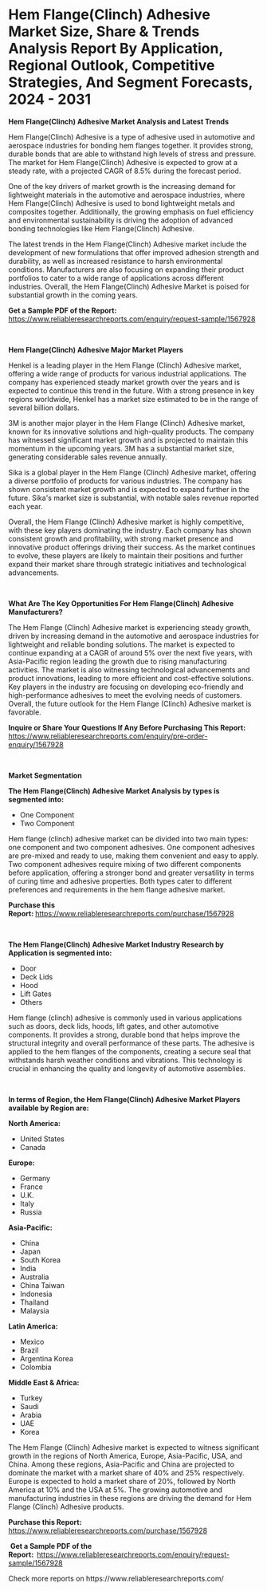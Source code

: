 <p><h1>Hem Flange(Clinch) Adhesive Market Size, Share & Trends Analysis Report By Application, Regional Outlook, Competitive Strategies, And Segment Forecasts, 2024 - 2031</h1></p><p><strong>Hem Flange(Clinch) Adhesive Market Analysis and Latest Trends</strong></p>
<p><p>Hem Flange(Clinch) Adhesive is a type of adhesive used in automotive and aerospace industries for bonding hem flanges together. It provides strong, durable bonds that are able to withstand high levels of stress and pressure. The market for Hem Flange(Clinch) Adhesive is expected to grow at a steady rate, with a projected CAGR of 8.5% during the forecast period.</p><p>One of the key drivers of market growth is the increasing demand for lightweight materials in the automotive and aerospace industries, where Hem Flange(Clinch) Adhesive is used to bond lightweight metals and composites together. Additionally, the growing emphasis on fuel efficiency and environmental sustainability is driving the adoption of advanced bonding technologies like Hem Flange(Clinch) Adhesive.</p><p>The latest trends in the Hem Flange(Clinch) Adhesive market include the development of new formulations that offer improved adhesion strength and durability, as well as increased resistance to harsh environmental conditions. Manufacturers are also focusing on expanding their product portfolios to cater to a wide range of applications across different industries. Overall, the Hem Flange(Clinch) Adhesive Market is poised for substantial growth in the coming years.</p></p>
<p><strong>Get a Sample PDF of the Report:&nbsp;</strong> <a href="https://www.reliableresearchreports.com/enquiry/request-sample/1567928">https://www.reliableresearchreports.com/enquiry/request-sample/1567928</a></p>
<p>&nbsp;</p>
<p><strong>Hem Flange(Clinch) Adhesive Major Market Players</strong></p>
<p><p>Henkel is a leading player in the Hem Flange (Clinch) Adhesive market, offering a wide range of products for various industrial applications. The company has experienced steady market growth over the years and is expected to continue this trend in the future. With a strong presence in key regions worldwide, Henkel has a market size estimated to be in the range of several billion dollars.</p><p>3M is another major player in the Hem Flange (Clinch) Adhesive market, known for its innovative solutions and high-quality products. The company has witnessed significant market growth and is projected to maintain this momentum in the upcoming years. 3M has a substantial market size, generating considerable sales revenue annually.</p><p>Sika is a global player in the Hem Flange (Clinch) Adhesive market, offering a diverse portfolio of products for various industries. The company has shown consistent market growth and is expected to expand further in the future. Sika's market size is substantial, with notable sales revenue reported each year.</p><p>Overall, the Hem Flange (Clinch) Adhesive market is highly competitive, with these key players dominating the industry. Each company has shown consistent growth and profitability, with strong market presence and innovative product offerings driving their success. As the market continues to evolve, these players are likely to maintain their positions and further expand their market share through strategic initiatives and technological advancements.</p></p>
<p>&nbsp;</p>
<p><strong>What Are The Key Opportunities For Hem Flange(Clinch) Adhesive Manufacturers?</strong></p>
<p><p>The Hem Flange (Clinch) Adhesive market is experiencing steady growth, driven by increasing demand in the automotive and aerospace industries for lightweight and reliable bonding solutions. The market is expected to continue expanding at a CAGR of around 5% over the next five years, with Asia-Pacific region leading the growth due to rising manufacturing activities. The market is also witnessing technological advancements and product innovations, leading to more efficient and cost-effective solutions. Key players in the industry are focusing on developing eco-friendly and high-performance adhesives to meet the evolving needs of customers. Overall, the future outlook for the Hem Flange (Clinch) Adhesive market is favorable.</p></p>
<p><strong>Inquire or Share Your Questions If Any Before Purchasing This Report:</strong> <a href="https://www.reliableresearchreports.com/enquiry/pre-order-enquiry/1567928">https://www.reliableresearchreports.com/enquiry/pre-order-enquiry/1567928</a></p>
<p>&nbsp;</p>
<p><strong>Market Segmentation</strong></p>
<p><strong>The Hem Flange(Clinch) Adhesive Market Analysis by types is segmented into:</strong></p>
<p><ul><li>One Component</li><li>Two Component</li></ul></p>
<p><p>Hem flange (clinch) adhesive market can be divided into two main types: one component and two component adhesives. One component adhesives are pre-mixed and ready to use, making them convenient and easy to apply. Two component adhesives require mixing of two different components before application, offering a stronger bond and greater versatility in terms of curing time and adhesive properties. Both types cater to different preferences and requirements in the hem flange adhesive market.</p></p>
<p><strong>Purchase this Report:&nbsp;</strong><a href="https://www.reliableresearchreports.com/purchase/1567928">https://www.reliableresearchreports.com/purchase/1567928</a></p>
<p>&nbsp;</p>
<p><strong>The Hem Flange(Clinch) Adhesive Market Industry Research by Application is segmented into:</strong></p>
<p><ul><li>Door</li><li>Deck Lids</li><li>Hood</li><li>Lift Gates</li><li>Others</li></ul></p>
<p><p>Hem flange (clinch) adhesive is commonly used in various applications such as doors, deck lids, hoods, lift gates, and other automotive components. It provides a strong, durable bond that helps improve the structural integrity and overall performance of these parts. The adhesive is applied to the hem flanges of the components, creating a secure seal that withstands harsh weather conditions and vibrations. This technology is crucial in enhancing the quality and longevity of automotive assemblies.</p></p>
<p>&nbsp;</p>
<p><strong>In terms of Region, the Hem Flange(Clinch) Adhesive Market Players available by Region are:</strong></p>
<p>
    <p> <strong> North America: </strong>
        <ul>
            <li>United States</li>
            <li>Canada</li>
        </ul>
        </p> 
    <p> <strong> Europe: </strong>
        <ul>
            <li>Germany</li>
            <li>France</li>
            <li>U.K.</li>
            <li>Italy</li>
            <li>Russia</li>
        </ul>
        </p> 
    <p> <strong> Asia-Pacific: </strong>
        <ul>
            <li>China</li>
            <li>Japan</li>
            <li>South Korea</li>
            <li>India</li>
            <li>Australia</li>
            <li>China Taiwan</li>
            <li>Indonesia</li>
            <li>Thailand</li>
            <li>Malaysia</li>
        </ul>
        </p> 
    <p> <strong> Latin America: </strong>
        <ul>
            <li>Mexico</li>
            <li>Brazil</li>
            <li>Argentina Korea</li>
            <li>Colombia</li>
        </ul>
        </p> 
    <p> <strong> Middle East & Africa: </strong>
        <ul>
            <li>Turkey</li>
            <li>Saudi</li>
            <li>Arabia</li>
            <li>UAE</li>
            <li>Korea</li>
        </ul>
    </p>
    </p>
<p><p>The Hem Flange (Clinch) Adhesive market is expected to witness significant growth in the regions of North America, Europe, Asia-Pacific, USA, and China. Among these regions, Asia-Pacific and China are projected to dominate the market with a market share of 40% and 25% respectively. Europe is expected to hold a market share of 20%, followed by North America at 10% and the USA at 5%. The growing automotive and manufacturing industries in these regions are driving the demand for Hem Flange (Clinch) Adhesive products.</p></p>
<p><strong>Purchase this Report: </strong><a href="https://www.reliableresearchreports.com/purchase/1567928">https://www.reliableresearchreports.com/purchase/1567928</a></p>
<p>&nbsp;<strong>Get a Sample PDF of the Report:&nbsp;&nbsp;</strong><a href="https://www.reliableresearchreports.com/enquiry/request-sample/1567928">https://www.reliableresearchreports.com/enquiry/request-sample/1567928</a></p>
<p><strong></strong></p>
<p>Check more reports on https://www.reliableresearchreports.com/</p>